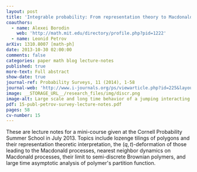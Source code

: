```yaml
---
layout: post
title: 'Integrable probability: From representation theory to Macdonald processes'
coauthors:
  - name: Alexei Borodin
    web: 'http://math.mit.edu/directory/profile.php?pid=1222'
  - name: Leonid Petrov
arXiv: 1310.8007 [math-ph]
date: 2013-10-30 02:00:00
comments: false
categories: paper math blog lecture-notes
published: true
more-text: Full abstract
show-date: true
journal-ref: Probability Surveys, 11 (2014), 1-58
journal-web: 'http://www.i-journals.org/ps/viewarticle.php?id=225&layout=abstract'
image: __STORAGE_URL__/research_files/img/discr.png
image-alt: Large scale and long time behavior of a jumping interacting particle system
pdf: 15-publ-petrov-survey-lecture-notes.pdf
pages: 58
cv-number: 15
---
```



These are lecture notes for a mini-course given at the Cornell Probability Summer School in July 2013. Topics include lozenge tilings of polygons and their representation theoretic interpretation, the $(q,t)$-deformation of those leading to the Macdonald processes, nearest neighbor dynamics on Macdonald processes, their limit to semi-discrete Brownian polymers, and large time asymptotic analysis of polymer's partition function.
